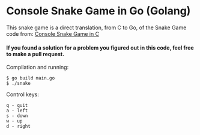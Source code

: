 
# Console Snake Game in Go (Golang)

This snake game is a direct translation, from C to Go, of the Snake Game code from: [Console Snake Game in C](https://github.com/serene-dev/snake-c)



#### If you found a solution for a problem you figured out in this code, feel free to make a pull request.

Compilation and running:
```
$ go build main.go
$ ./snake
```

Control keys:
```
q - quit
a - left
s - down
w - up
d - right
```
